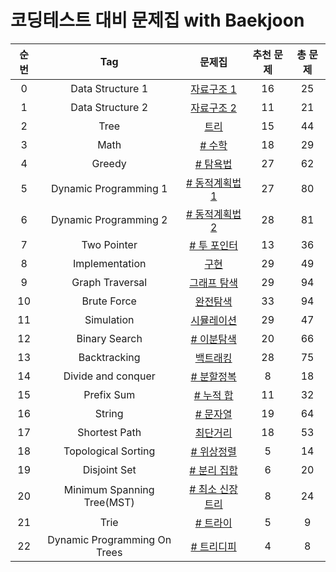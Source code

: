 # 코딩테스트 대비 문제집 with Baekjoon

| 순번 |             Tag              |                    문제집                    | 추천 문제 | 총 문제 |
| :--: | :--------------------------: | :------------------------------------------: | :-------: | :-----: |
|  0   |       Data Structure 1       |      [자료구조 1](자료구조_1/readme.md)      |    16     |   25    |
|  1   |       Data Structure 2       |      [자료구조 2](자료구조_2/readme.md)      |    11     |   21    |
|  2   |             Tree             |           [트리](./트리/readme.md)           |    15     |   44    |
|  3   |             Math             |               [# 수학](./math)               |    18     |   29    |
|  4   |            Greedy            |             [# 탐욕법](./greedy)             |    27     |   62    |
|  5   |    Dynamic Programming 1     |  [# 동적계획법 1](./dynamic_programming_1)   |    27     |   80    |
|  6   |    Dynamic Programming 2     |  [# 동적계획법 2](./dynamic_programming_2)   |    28     |   81    |
|  7   |         Two Pointer          |         [# 투 포인터](./two_pointer)         |    13     |   36    |
|  8   |        Implementation        |            [구현](구현/readme.md)            |    29     |   49    |
|  9   |       Graph Traversal        |     [그래프 탐색](그래프_탐색/readme.md)     |    29     |   94    |
|  10  |         Brute Force          |        [완전탐색](완전탐색/readme.md)        |    33     |   94    |
|  11  |          Simulation          |      [시뮬레이션](시뮬레이션/readme.md)      |    29     |   47    |
|  12  |        Binary Search         |        [# 이분탐색](./binary_search)         |    20     |   66    |
|  13  |         Backtracking         |        [백트래킹](백트래킹/readme.md)        |    28     |   75    |
|  14  |      Divide and conquer      |      [# 분할정복](./divide_and_conquer)      |     8     |   18    |
|  15  |          Prefix Sum          |          [# 누적 합](./prefix_sum)           |    11     |   32    |
|  16  |            String            |             [# 문자열](./string)             |    19     |   64    |
|  17  |        Shortest Path         |        [최단거리](최단거리/readme.md)        |    18     |   53    |
|  18  |     Topological Sorting      |     [# 위상정렬](./topological_sorting)      |     5     |   14    |
|  19  |         Disjoint Set         |        [# 분리 집합](./disjoint_set)         |     6     |   20    |
|  20  |  Minimum Spanning Tree(MST)  | [# 최소 신장 트리](./minimum_spanning_tree)  |     8     |   24    |
|  21  |             Trie             |              [# 트라이](./trie)              |     5     |    9    |
|  22  | Dynamic Programming On Trees | [# 트리디피](./dynamic_programming_on_trees) |     4     |    8    |
